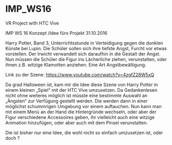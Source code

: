 # IMP_WS16
VR Project with HTC Vive

IMP WS 16 Konzept /Idee fürs Projekt 31.10.2016

Harry Potter, Band 3, Unterrichtsstunde in Verteidigung gegen die dunklen Künste bei Lupin.
Die Schüler sollen sich ihre tiefste Angst, Furcht vor etwas vorstellen. Der Irwicht verwandelt sich daraufhin in die Gestalt der Angst. Nun müssen die Schüler die Figur ins Lächerliche ziehen, verunstalten, oder ihnen z.B. witzige Klamotten anziehen. Eine Art Angstbewältigung.

Link zu der Szene: https://www.youtube.com/watch?v=4zgfZ28W5xQ

Da grad Halloween ist, kam mir die Idee diese Szene von Harry Potter in einem kleinen „Spiel“ mit der HTC Vive umzusetzen. Da Gedankenlesen nicht ohne weiteres möglich ist müsste eine bestimmte Auswahl an „Ängsten“ zur Verfügung gestellt werden. Die werden dann in einer möglichst schummrigen Umgebung vor einem auftauchen. 
Nun kann man mit einem Menü an der Hand die Hintergründe wechseln, oder aber der Figur verschiedene Accessoires geben, ihr vielleicht auch eine witzige Animation hinzufügen, oder aber auch mit dem Pinsel verunstalten. 

Die ist bisher nur eine Idee, die wohl nicht so einfach umzusetzen ist, oder doch ? 
